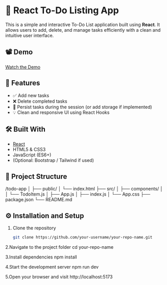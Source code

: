 # 📝 React To-Do Listing App

This is a simple and interactive To-Do List application built using **React**. It allows users to add, delete, and manage tasks efficiently with a clean and intuitive user interface.

## 📽️ Demo

[Watch the Demo](https://1drv.ms/v/c/76a4c60741fe97ee/EY4_q_xPH35Kp02C-WVDXvgBtn4i4hCUi_aDEudtxn07Lg?e=0LyN2e)  

## 🚀 Features

- ✅ Add new tasks
- ❌ Delete completed tasks
- 📌 Persist tasks during the session (or add storage if implemented)
- 💡 Clean and responsive UI using React Hooks

## 🛠️ Built With

- [React](https://reactjs.org/)
- HTML5 & CSS3
- JavaScript (ES6+)
- (Optional: Bootstrap / Tailwind if used)

## 📂 Project Structure
/todo-app
│
├── public/
│ └── index.html
├── src/
│ ├── components/
│ │ └── TodoItem.js
│ ├── App.js
│ ├── index.js
│ └── App.css
├── package.json
└── README.md


## ⚙️ Installation and Setup

1. Clone the repository
   ```bash
   git clone https://github.com/your-username/your-repo-name.git
   
2.Navigate to the project folder
  cd your-repo-name
  
3.Install dependencies
  npm install
  
4.Start the development server
  npm run dev

5.Open your browser and visit http://localhost:5173

